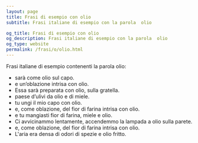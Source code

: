 ```yaml
---
layout: page
title: Frasi di esempio con olio 
subtitle: Frasi italiane di esempio con la parola  olio

og_title: Frasi di esempio con olio 
og_description: Frasi italiane di esempio con la parola  olio
og_type: website
permalink: /frasi/o/olio.html
---
```


Frasi italiane di esempio contenenti la parola olio:


- sarà come olio sul capo.
- e un’oblazione intrisa con olio.
- Essa sarà preparata con olio, sulla gratella.
- paese d’ulivi da olio e di miele.
- tu ungi il mio capo con olio.
- e, come oblazione, del fior di farina intrisa con olio.
- e tu mangiasti fior di farina, miele e olio.
- Ci avvicinammo lentamente, accendemmo la lampada a olio sulla parete.
- e, come oblazione, del fior di farina intrisa con olio.
- L'aria era densa di odori di spezie e olio fritto.
